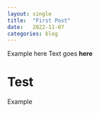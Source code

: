 ```yaml
---
layout: single
title:  "First Post"
date:   2022-11-07
categories: blog
---
```

Example here
Text goes **here** 


# Test

Example
